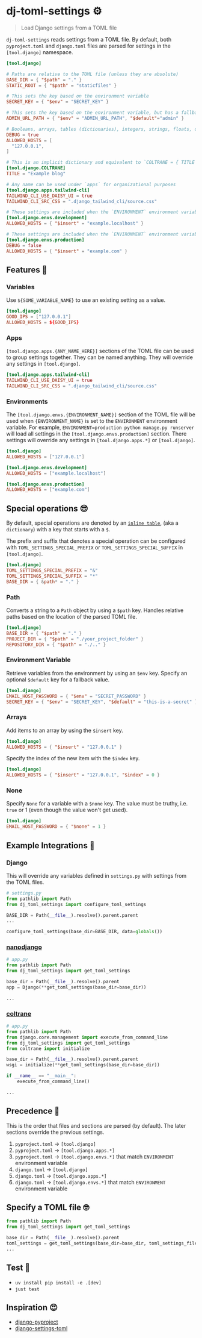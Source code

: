 # dj-toml-settings ⚙️

> Load Django settings from a TOML file

`dj-toml-settings` reads settings from a TOML file. By default, both `pyproject.toml` and `django.toml` files are parsed for settings in the `[tool.django]` namespace.

```toml
[tool.django]

# Paths are relative to the TOML file (unless they are absolute)
BASE_DIR = { "$path" = "." }
STATIC_ROOT = { "$path" = "staticfiles" }

# This sets the key based on the environment variable
SECRET_KEY = { "$env" = "SECRET_KEY" }

# This sets the key based on the environment variable, but has a fallback
ADMIN_URL_PATH = { "$env" = "ADMIN_URL_PATH", "$default"="admin" }

# Booleans, arrays, tables (dictionaries), integers, strings, floats, dates are all supported in TOML
DEBUG = true
ALLOWED_HOSTS = [
  "127.0.0.1",
]

# This is an implicit dictionary and equivalent to `COLTRANE = { TITLE = "Example blog" }`
[tool.django.COLTRANE]
TITLE = "Example blog"

# Any name can be used under `apps` for organizational purposes
[tool.django.apps.tailwind-cli]
TAILWIND_CLI_USE_DAISY_UI = true
TAILWIND_CLI_SRC_CSS = ".django_tailwind_cli/source.css"

# These settings are included when the `ENVIRONMENT` environment variable is "development"
[tool.django.envs.development]
ALLOWED_HOSTS = { "$insert" = "example.localhost" }

# These settings are included when the `ENVIRONMENT` environment variable is "production"
[tool.django.envs.production]
DEBUG = false
ALLOWED_HOSTS = { "$insert" = "example.com" }
```

## Features 🤩

### Variables

Use `${SOME_VARIABLE_NAME}` to use an existing setting as a value.

```toml
[tool.django]
GOOD_IPS = ["127.0.0.1"]
ALLOWED_HOSTS = ${GOOD_IPS}
```

### Apps

`[tool.django.apps.{ANY_NAME_HERE}]` sections of the TOML file can be used to group settings together. They can be named anything. They will override any settings in `[tool.django]`.

```toml
[tool.django.apps.tailwind-cli]
TAILWIND_CLI_USE_DAISY_UI = true
TAILWIND_CLI_SRC_CSS = ".django_tailwind_cli/source.css"
```

### Environments

The `[tool.django.envs.{ENVIRONMENT_NAME}]` section of the TOML file will be used when `{ENVIRONMENT_NAME}` is set to the `ENVIRONMENT` environment variable. For example, `ENVIRONMENT=production python manage.py runserver` will load all settings in the `[tool.django.envs.production]` section. There settings will override any settings in `[tool.django.apps.*]` or `[tool.django]`.

```toml
[tool.django]
ALLOWED_HOSTS = ["127.0.0.1"]

[tool.django.envs.development]
ALLOWED_HOSTS = ["example.localhost"]

[tool.django.envs.production]
ALLOWED_HOSTS = ["example.com"]
```

## Special operations 😎

By default, special operations are denoted by an [`inline table`](https://toml.io/en/v1.0.0#inline-table), (aka a `dictionary`) with a key that starts with a `$`.

The prefix and suffix that denotes a special operation can be configured with `TOML_SETTINGS_SPECIAL_PREFIX` or `TOML_SETTINGS_SPECIAL_SUFFIX` in `[tool.django]`.

```toml
[tool.django]
TOML_SETTINGS_SPECIAL_PREFIX = "&"
TOML_SETTINGS_SPECIAL_SUFFIX = "*"
BASE_DIR = { &path* = "." }
```

### Path

Converts a string to a `Path` object by using a `$path` key. Handles relative paths based on the location of the parsed TOML file.

```toml
[tool.django]
BASE_DIR = { "$path" = "." }
PROJECT_DIR = { "$path" = "./your_project_folder" }
REPOSITORY_DIR = { "$path" = "./.." }
```

### Environment Variable

Retrieve variables from the environment by using an `$env` key. Specify an optional `$default` key for a fallback value.

```toml
[tool.django]
EMAIL_HOST_PASSWORD = { "$env" = "SECRET_PASSWORD" }
SECRET_KEY = { "$env" = "SECRET_KEY", "$default" = "this-is-a-secret" }
```

### Arrays

Add items to an array by using the `$insert` key.

```toml
[tool.django]
ALLOWED_HOSTS = { "$insert" = "127.0.0.1" }
```

Specify the index of the new item with the `$index` key.

```toml
[tool.django]
ALLOWED_HOSTS = { "$insert" = "127.0.0.1", "$index" = 0 }
```

### None

Specify `None` for a variable with a `$none` key. The value must be truthy, i.e. `true` or 1 (even though the value won't get used).

```toml
[tool.django]
EMAIL_HOST_PASSWORD = { "$none" = 1 }
```

## Example Integrations 💚

### Django

This will override any variables defined in `settings.py` with settings from the TOML files.

```python
# settings.py
from pathlib import Path
from dj_toml_settings import configure_toml_settings

BASE_DIR = Path(__file__).resolve().parent.parent
...

configure_toml_settings(base_dir=BASE_DIR, data=globals())
```

### [nanodjango](https://nanodjango.readthedocs.io) 

```python
# app.py
from pathlib import Path
from dj_toml_settings import get_toml_settings

base_dir = Path(__file__).resolve().parent
app = Django(**get_toml_settings(base_dir=base_dir))

...
```

### [coltrane](https://coltrane.adamghill.com)

```python
# app.py
from pathlib import Path
from django.core.management import execute_from_command_line
from dj_toml_settings import get_toml_settings
from coltrane import initialize

base_dir = Path(__file__).resolve().parent.parent
wsgi = initialize(**get_toml_settings(base_dir=base_dir))

if __name__ == "__main__":
    execute_from_command_line()

...
```

## Precedence 🔻

This is the order that files and sections are parsed (by default). The later sections override the previous settings.

1. `pyproject.toml` -> `[tool.django]`
2. `pyproject.toml` -> `[tool.django.apps.*]`
3. `pyproject.toml` -> `[tool.django.envs.*]` that match `ENVIRONMENT` environment variable
4. `django.toml` -> `[tool.django]`
5. `django.toml` -> `[tool.django.apps.*]`
6. `django.toml` -> `[tool.django.envs.*]` that match `ENVIRONMENT` environment variable

## Specify a TOML file 🤓

```python
from pathlib import Path
from dj_toml_settings import get_toml_settings

base_dir = Path(__file__).resolve().parent
toml_settings = get_toml_settings(base_dir=base_dir, toml_settings_files=["custom-settings.toml"])
...
```

## Test 🧪

- `uv install pip install -e .[dev]`
- `just test`

## Inspiration 😍

- [django-pyproject](https://github.com/Ceterai/django-pyproject)
- [django-settings-toml](https://github.com/maxking/django-settings-toml)
